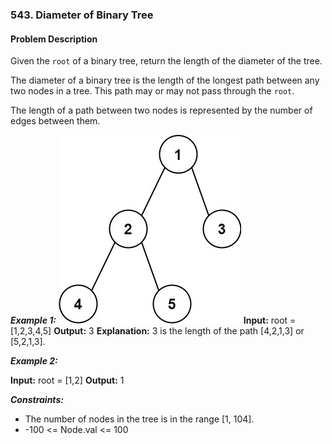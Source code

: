 ### 543. Diameter of Binary Tree

#### Problem Description 

Given the `root` of a binary tree, return the length of the diameter of the tree.

The diameter of a binary tree is the length of the longest path between any two nodes in a tree. This path may or may not pass through the `root`.

The length of a path between two nodes is represented by the number of edges between them.

***Example 1:*** 
![alt text](image.png)
**Input:**  root = [1,2,3,4,5]
**Output:**  3
**Explanation:** 3 is the length of the path [4,2,1,3] or [5,2,1,3].

***Example 2:*** 

**Input:**  root = [1,2]
**Output:**  1
 
***Constraints:*** 
- The number of nodes in the tree is in the range [1, 104].
- -100 <= Node.val <= 100